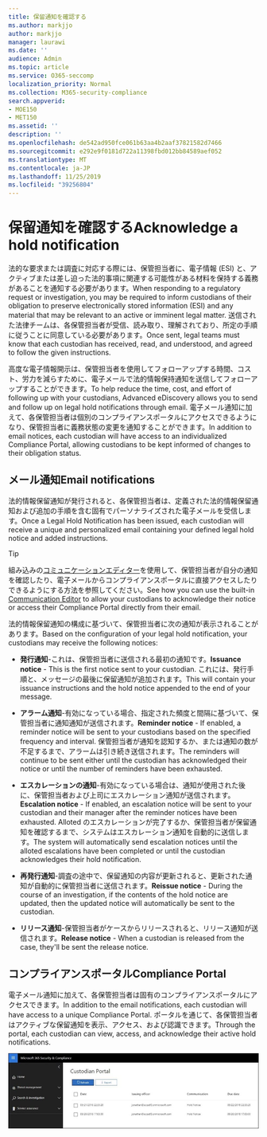 ```yaml
---
title: 保留通知を確認する
ms.author: markjjo
author: markjjo
manager: laurawi
ms.date: ''
audience: Admin
ms.topic: article
ms.service: O365-seccomp
localization_priority: Normal
ms.collection: M365-security-compliance
search.appverid:
- MOE150
- MET150
ms.assetid: ''
description: ''
ms.openlocfilehash: de542ad950fce061b63aa4b2aaf37821582d7466
ms.sourcegitcommit: e292e9f0181d722a11398fbd012bb84589aef052
ms.translationtype: MT
ms.contentlocale: ja-JP
ms.lasthandoff: 11/25/2019
ms.locfileid: "39256804"
---
```

# <a name="acknowledge-a-hold-notification"></a><span data-ttu-id="dbd65-102">保留通知を確認する</span><span class="sxs-lookup"><span data-stu-id="dbd65-102">Acknowledge a hold notification</span></span> 
<span data-ttu-id="dbd65-103">法的な要求または調査に対応する際には、保管担当者に、電子情報 (ESI) と、アクティブまたは差し迫った法的事項に関連する可能性がある材料を保持する義務があることを通知する必要があります。</span><span class="sxs-lookup"><span data-stu-id="dbd65-103">When responding to a regulatory request or investigation, you may be required to  inform custodians of their obligation to preserve electronically stored information (ESI) and any material that may be relevant to an active or imminent legal matter.</span></span> <span data-ttu-id="dbd65-104">送信された法律チームは、各保管担当者が受信、読み取り、理解されており、所定の手順に従うことに同意している必要があります。</span><span class="sxs-lookup"><span data-stu-id="dbd65-104">Once sent, legal teams must know that each custodian has received, read, and understood, and agreed to follow the given instructions.</span></span>

<span data-ttu-id="dbd65-105">高度な電子情報開示は、保管担当者を使用してフォローアップする時間、コスト、労力を減らすために、電子メールで法的情報保持通知を送信してフォローアップすることができます。</span><span class="sxs-lookup"><span data-stu-id="dbd65-105">To help reduce the time, cost, and effort of following up with your custodians,  Advanced eDiscovery allows you to send and follow up on legal hold notifications through email.</span></span> <span data-ttu-id="dbd65-106">電子メール通知に加えて、各保管担当者は個別のコンプライアンスポータルにアクセスできるようになり、保管担当者に義務状態の変更を通知することができます。</span><span class="sxs-lookup"><span data-stu-id="dbd65-106">In addition to email notices, each custodian will have access to an individualized Compliance Portal, allowing custodians to be kept informed of changes to their obligation status.</span></span>

## <a name="email-notifications"></a><span data-ttu-id="dbd65-107">メール通知</span><span class="sxs-lookup"><span data-stu-id="dbd65-107">Email notifications</span></span>
<span data-ttu-id="dbd65-108">法的情報保留通知が発行されると、各保管担当者は、定義された法的情報保留通知および追加の手順を含む固有でパーソナライズされた電子メールを受信します。</span><span class="sxs-lookup"><span data-stu-id="dbd65-108">Once a Legal Hold Notification has been issued, each custodian will receive a unique and personalized email containing your defined legal hold notice and added instructions.</span></span> 

> [!Tip] 
> <span data-ttu-id="dbd65-109">組み込みの[コミュニケーションエディター](using-communications-editor.md)を使用して、保管担当者が自分の通知を確認したり、電子メールからコンプライアンスポータルに直接アクセスしたりできるようにする方法を参照してください。</span><span class="sxs-lookup"><span data-stu-id="dbd65-109">See how you can use the built-in  [Communication Editor](using-communications-editor.md) to allow your custodians to acknowledge their notice or access their Compliance Portal directly from their email.</span></span>

<span data-ttu-id="dbd65-110">法的情報保留通知の構成に基づいて、保管担当者に次の通知が表示されることがあります。</span><span class="sxs-lookup"><span data-stu-id="dbd65-110">Based on the configuration of your legal hold notification, your custodians may receive the following notices:</span></span> 

- <span data-ttu-id="dbd65-111">**発行通知**-これは、保管担当者に送信される最初の通知です。</span><span class="sxs-lookup"><span data-stu-id="dbd65-111">**Issuance notice** - This is the first notice sent to your custodian.</span></span> <span data-ttu-id="dbd65-112">これには、発行手順と、メッセージの最後に保留通知が追加されます。</span><span class="sxs-lookup"><span data-stu-id="dbd65-112">This will contain your issuance instructions and the hold notice appended to the end of your message.</span></span>

- <span data-ttu-id="dbd65-113">**アラーム通知**-有効になっている場合、指定された頻度と間隔に基づいて、保管担当者に通知通知が送信されます。</span><span class="sxs-lookup"><span data-stu-id="dbd65-113">**Reminder notice** - If enabled, a reminder notice will be sent to your custodians based on the specified frequency and interval.</span></span> <span data-ttu-id="dbd65-114">保管担当者が通知を認知するか、または通知の数が不足するまで、アラームは引き続き送信されます。</span><span class="sxs-lookup"><span data-stu-id="dbd65-114">The reminders will continue to be sent either until the custodian has acknowledged their notice or until the number of reminders have been exhausted.</span></span>

- <span data-ttu-id="dbd65-115">**エスカレーションの通知**-有効になっている場合は、通知が使用された後に、保管担当者および上司にエスカレーション通知が送信されます。</span><span class="sxs-lookup"><span data-stu-id="dbd65-115">**Escalation notice** - If enabled, an escalation notice will be sent to your custodian and their manager after the reminder notices have been exhausted.</span></span> <span data-ttu-id="dbd65-116">Alloted のエスカレーションが完了するか、保管担当者が保留通知を確認するまで、システムはエスカレーション通知を自動的に送信します。</span><span class="sxs-lookup"><span data-stu-id="dbd65-116">The system will automatically send escalation notices until the alloted escalations have been completed or until the custodian acknowledges their hold notification.</span></span>

- <span data-ttu-id="dbd65-117">**再発行通知**-調査の途中で、保留通知の内容が更新されると、更新された通知が自動的に保管担当者に送信されます。</span><span class="sxs-lookup"><span data-stu-id="dbd65-117">**Reissue notice** - During the course of an investigation, if the contents of the hold notice are updated, then the updated notice will automatically be sent to the custodian.</span></span>

- <span data-ttu-id="dbd65-118">**リリース通知**-保管担当者がケースからリリースされると、リリース通知が送信されます。</span><span class="sxs-lookup"><span data-stu-id="dbd65-118">**Release notice** - When a custodian is released from the case, they'll be sent the release notice.</span></span> 

## <a name="compliance-portal"></a><span data-ttu-id="dbd65-119">コンプライアンスポータル</span><span class="sxs-lookup"><span data-stu-id="dbd65-119">Compliance Portal</span></span>
<span data-ttu-id="dbd65-120">電子メール通知に加えて、各保管担当者は固有のコンプライアンスポータルにアクセスできます。</span><span class="sxs-lookup"><span data-stu-id="dbd65-120">In addition to the email notifications, each custodian will have access to a unique Compliance Portal.</span></span> <span data-ttu-id="dbd65-121">ポータルを通じて、各保管担当者はアクティブな保留通知を表示、アクセス、および認識できます。</span><span class="sxs-lookup"><span data-stu-id="dbd65-121">Through the portal, each custodian can view, access, and acknowledge their active hold notifications.</span></span>

![保管担当者のコンプライアンスポータル](media/CustodianPortal.jpg)
